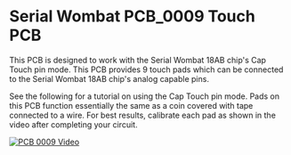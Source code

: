 # Serial Wombat PCB_0009 Touch PCB

This PCB is designed to work with the Serial Wombat 18AB chip's Cap Touch pin mode.   This PCB provides 9 touch pads which can be connected to the Serial Wombat 18AB chip's analog capable pins.  

See the following for a tutorial on using the Cap Touch pin mode.  Pads on this PCB function essentially the same as a coin covered with tape connected to a wire.  For best results, calibrate each pad as shown in the video after completing your circuit.

[![PCB 0009 Video](https://img.youtube.com/vi/c4B0_DRVHs0/0.jpg)](https://www.youtube.com/watch?v=c4B0_DRVHs0)

